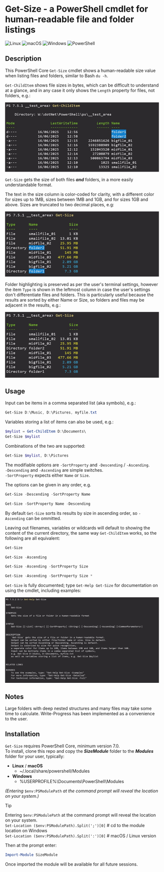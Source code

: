 # Get-Size - a PowerShell cmdlet for human-readable file and folder listings

![Linux](https://img.shields.io/badge/-Linux-grey?logo=linux)
![macOS](https://img.shields.io/badge/-macOS-black?logo=apple)
![Windows](https://img.shields.io/badge/-Windows-red)
![PowerShell](https://img.shields.io/badge/-PowerShell_Core-blue)

## Description
This PowerShell Core `Get-Size` cmdlet shows a human-readable size value when listing files and folders, similar to Bash `du -h`.  

`Get-ChildItem` shows file sizes in bytes, which can be difficult to understand at a glance, and in any case it only shows the `Length` property for files, not folders, e.g.:  

![get-childitem_output_screenshot](<screenshots/get-childitem_output_screenshot.jpg>)

`Get-Size` gets the size of both files __*and*__ folders, in a more easily understandable format.

The text in the size column is color-coded for clarity, with a different color for sizes up to 1MB, sizes between 1MB and 1GB, and for sizes 1GB and above. Sizes are truncated to two decimal places, e.g:  

![get-size_output_screenshot](<screenshots/get-size_output_screenshot.jpg>)

Folder highlighting is preserved as per the user's terminal settings, however the item `Type` is shown in the leftmost column in case the user's settings don't differentiate files and folders. This is particularly useful because the results are sorted by either Name or Size, so folders and files may be adjacent in the results, e.g.:  

![get-size_leftmost_column_screenshot](<screenshots/get-size_leftmost_column.jpg>)  

## Usage
Input can be items in a comma separated list (aka symbols), e.g.:  
```powershell
Get-Size D:\Music, D:\Pictures, myfile.txt
```
Variables storing a list of items can also be used, e.g.:  
```powershell
$mylist = Get-ChildItem D:\Documents\
Get-Size $mylist  
```
Combinations of the two are supported:
```powershell
Get-Size $mylist, D:\Pictures
```
The modifiable options are `-SortProperty` and `-Descending` / `-Ascending`.   
`-Descending` and `-Ascending` are simple switches.  
`-SortProperty` expects either `Name` or `Size`.  

The options can be given in any order, e.g.  
```powershell
Get-Size -Descending -SortProperty Name
```
```powershell
Get-Size -SortProperty Name -Descending  
```
By default `Get-Size` sorts its results by size in ascending order, so `-Ascending` can be ommitted.  

Leaving out filenames, variables or wildcards will default to showing the content of the current directory, the same way `Get-ChildItem` works, so the following are all equivalent:  

```powershell
Get-Size  
```
```powershell
Get-Size -Ascending  
```
```powershell
Get-Size -Ascending -SortProperty Size  
```
```powershell
Get-Size -Ascending -SortProperty Size *  
```  
`Get-Size` is fully documented; type `Get-Help Get-Size` for documentation on using the cmdlet, including examples:  

![get-size_get-help_output_screenshot](<screenshots/get-size_get-help_output_screenshot2.jpg>)  

## Notes
Large folders with deep nested structures and many files may take some time to calculate. Write-Progress has been implemented as a convenience to the user.  

## Installation
`Get-Size` requires PowerShell Core, minimum version 7.0.  
To install, clone this repo and copy the __*SizeModule*__ folder to the __*Modules*__ folder for your user, typically:
- __Linux__  / __macOS__
  - ~/.local/share/powershell/Modules
- __Windows__
  - %USERPROFILE%\Documents\PowerShell\Modules

*(Entering* `$env:PSModulePath` *at the command prompt will reveal the location on your system.)*  

> [!TIP]  
> Entering `$env:PSModulePath` at the command prompt will reveal the location on your system.  
> `Set-Location ($env:PSModulePath).Split(';')[0]` # cd to the module location on Windows  
> `Set-Location ($env:PSModulePath).Split(':')[0]` # macOS / Linux version  

Then at the prompt enter:  
```powershell
Import-Module SizeModule
```  
Once imported the module will be available for all future sessions.  
